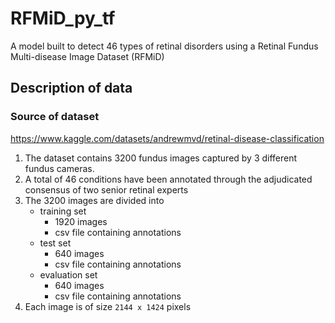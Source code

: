 # RFMiD_py_tf

A model built to detect 46 types of retinal disorders using a Retinal Fundus Multi-disease Image Dataset (RFMiD) 

## Description of data

### Source of dataset

https://www.kaggle.com/datasets/andrewmvd/retinal-disease-classification

1. The dataset contains 3200 fundus images captured by 3 different fundus cameras.
2. A total of 46 conditions have been annotated through the adjudicated consensus of two senior retinal experts
3. The 3200 images are divided into 
   - training set 
     - 1920 images
     - csv file containing annotations
   - test set 
     - 640 images
     - csv file containing annotations
   - evaluation set 
     - 640 images
     - csv file containing annotations
4. Each image is of size `2144 x 1424` pixels